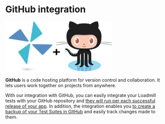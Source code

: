 # GitHub integration

![](../../.gitbook/assets/screen-shot-2021-03-04-at-15.16.56.png)

**GitHub** is a code hosting platform for version control and collaboration. It lets users work together on projects from anywhere.

With our integration with GitHub, you can easily integrate your Loadmill tests with your GitHub repository and [they will run per each successful release of your app](https://docs.loadmill.com/integrations/github-integration/ci-integration). In addition, the integration enables you [to create a backup of your Test Suites in GitHub](https://docs.loadmill.com/integrations/github-integration/data-sync-connection-to-github) and easily track changes made to them.
